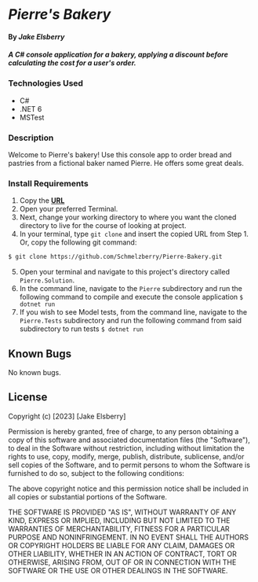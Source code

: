 # _Pierre's Bakery_

#### By _Jake Elsberry_

#### _A C# console application for a bakery, applying a discount before calculating the cost for a user's order._

### Technologies Used

* C#
* .NET 6
* MSTest

### Description
Welcome to Pierre's bakery! Use this console app to order bread and pastries from a fictional baker named Pierre. He offers some great deals.

### Install Requirements

1. Copy the **[URL](https://github.com/Schmelzberry/Pierre-Bakery)**
2. Open your preferred Terminal.
3. Next, change your working directory to where you want the cloned directory to live for the course of looking at project.
4. In your terminal, type `git clone` and insert the copied URL from Step 1. Or, copy the following git command:
```bash
$ git clone https://github.com/Schmelzberry/Pierre-Bakery.git
```
5. Open your terminal and navigate to this project's directory called `Pierre.Solution`.
6. In the command line, navigate to the `Pierre` subdirectory and run the following command to compile and execute the console application ```$ dotnet run```
7. If you wish to see Model tests, from the command line, navigate to the `Pierre.Tests` subdirectory and run the following command from said subdirectory to run tests ```$ dotnet run```

## Known Bugs

No known bugs.

## License
Copyright (c) [2023] [Jake Elsberry]

Permission is hereby granted, free of charge, to any person obtaining a copy
of this software and associated documentation files (the "Software"), to deal
in the Software without restriction, including without limitation the rights
to use, copy, modify, merge, publish, distribute, sublicense, and/or sell
copies of the Software, and to permit persons to whom the Software is
furnished to do so, subject to the following conditions:

The above copyright notice and this permission notice shall be included in all
copies or substantial portions of the Software.

THE SOFTWARE IS PROVIDED "AS IS", WITHOUT WARRANTY OF ANY KIND, EXPRESS OR
IMPLIED, INCLUDING BUT NOT LIMITED TO THE WARRANTIES OF MERCHANTABILITY,
FITNESS FOR A PARTICULAR PURPOSE AND NONINFRINGEMENT. IN NO EVENT SHALL THE
AUTHORS OR COPYRIGHT HOLDERS BE LIABLE FOR ANY CLAIM, DAMAGES OR OTHER
LIABILITY, WHETHER IN AN ACTION OF CONTRACT, TORT OR OTHERWISE, ARISING FROM,
OUT OF OR IN CONNECTION WITH THE SOFTWARE OR THE USE OR OTHER DEALINGS IN THE
SOFTWARE.
